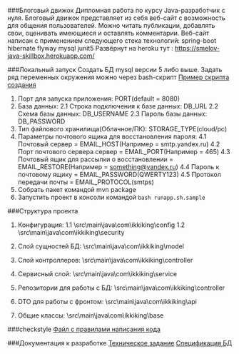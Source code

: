 ###Блоговый движок
Дипломная работа по курсу Java-разработчик с нуля. 
Блоговый движок представляет из себя веб-сайт с возможность для общения пользователей. 
Можно читать публикации, добавлять свои, оценивать имеющиеся и оставлять комментарии. 
Веб-сайт написан с применением следующего стека технологий:
  spring-boot
  hibernate
  flyway
  mysql
  junit5
Развёрнут на heroku тут : https://smelov-java-skillbox.herokuapp.com/
  

###Локальный запуск
Создать БД mysql версии 5 либо выше.
Задать ряд переменных окружения можно через bash-скрипт [Пример скрипта создания](runapp.sh.sample)
1. Порт для запуска приложения: PORT(default = 8080)
2. База данных:
    2.1 Строка подключения к базе данных: DB_URL
    2.2 Схема базы данных: DB_USERNAME
    2.3 Пароль базы данных: DB_PASSWORD
3. Тип файлового хранилища(Облачное/ПК): STORAGE_TYPE(cloud/pc)
4. Параметры почтового ящика для восстановления пароля:
    4.1 Почтовый сервер = EMAIL_HOST(Например = smtp.yandex.ru)
    4.2 Порт почтового сервера сервер = EMAIL_PORT(Например = 465)
    4.3 Почтовый ящик для рассылки о восстановлении = EMAIL_RESTORE(Например = something@yandex.ru)
    4.4 Пароль к почтовому ящику = EMAIL_PASSWORD(QWERTY123)
    4.5 Протокол передачи почты = EMAIL_PROTOCOL(smtps)
5. Собрать пакет командой mvn package
6. Запустить проект в консоли командой ```bash runapp.sh.sample```

###Структура проекта
1. Конфигурация: 
    1.1 \src\main\java\com\ikkiking\config
    1.2 \src\main\java\com\ikkiking\security

2. Слой сущностей БД: \src\main\java\com\ikkiking\model

3. Слой контроллеров: \src\main\java\com\ikkiking\controller

4. Сервисный слой: \src\main\java\com\ikkiking\service

5. Репозитории для работы с БД: \src\main\java\com\ikkiking\controller

6. DTO для работы с фронтом: \src\main\java\com\ikkiking\api

7. Общие классы: \src\main\java\com\ikkiking\base

###checkstyle
[Файл с правилами написания кода](checkstyle.xml)

###Документация к разработке
[Техническое задание](API%20BLOG.pdf)
[Спецификация БД](DB%20BLOG.pdf)